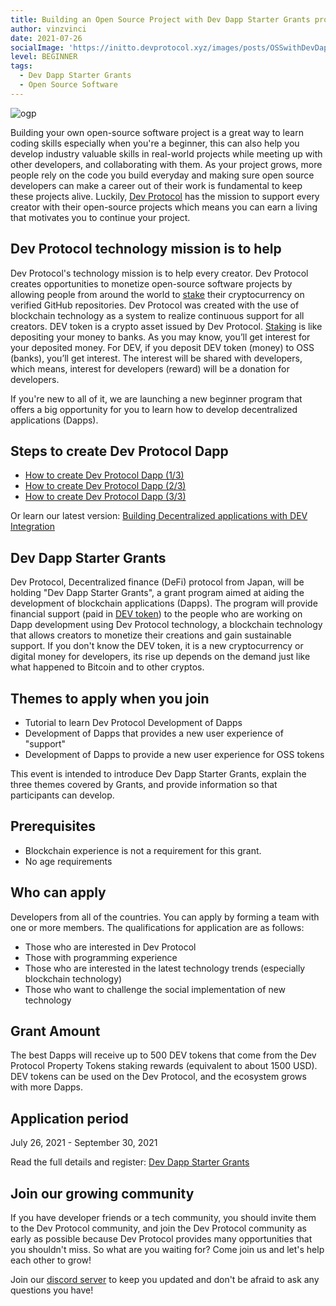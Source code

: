 ```yaml
---
title: Building an Open Source Project with Dev Dapp Starter Grants program
author: vinzvinci
date: 2021-07-26
socialImage: 'https://initto.devprotocol.xyz/images/posts/OSSwithDevDappStarterGrantsProgram/ogp_en.png'
level: BEGINNER
tags:
  - Dev Dapp Starter Grants
  - Open Source Software
---
```


![ogp](https://user-images.githubusercontent.com/73097560/126949230-87bb1a96-2ec8-43ae-b35d-9ed4def7b2b9.png)

Building your own open-source software project is a great way to learn coding skills especially when you're a beginner, this can also help you develop industry valuable skills in real-world projects while meeting up with other developers, and collaborating with them. As your project grows, more people rely on the code you build everyday and making sure open source developers can make a career out of their work is fundamental to keep these projects alive. Luckily, [Dev Protocol](https://devprotocol.xyz/) has the mission to support every creator with their open-source projects which means you can earn a living that motivates you to continue your project.

## Dev Protocol technology mission is to help

Dev Protocol's technology mission is to help every creator. Dev Protocol creates opportunities to monetize open-source software projects by allowing people from around the world to [stake](https://stakes.social/) their cryptocurrency on verified GitHub repositories. Dev Protocol was created with the use of blockchain technology as a system to realize continuous support for all creators. DEV token is a crypto asset issued by Dev Protocol. [Staking](https://docs.devprotocol.xyz/stakes-social/) is like depositing your money to banks. As you may know, you’ll get interest for your deposited money. For DEV, if you deposit DEV token (money) to OSS (banks), you’ll get interest. The interest will be shared with developers, which means, interest for developers (reward) will be a donation for developers.

If you're new to all of it, we are launching a new beginner program that offers a big opportunity for you to learn how to develop decentralized applications (Dapps).

## Steps to create Dev Protocol Dapp

- [How to create Dev Protocol Dapp (1/3)](https://initto.devprotocol.xyz/en/20210226/)
- [How to create Dev Protocol Dapp (2/3)](https://initto.devprotocol.xyz/en/20210305/)
- [How to create Dev Protocol Dapp (3/3)](https://initto.devprotocol.xyz/en/20210312/)

Or learn our latest version: [Building Decentralized applications with DEV Integration](https://docs.devprotocol.xyz/en/learning/learning/building-dapp-dev-integration/)

## Dev Dapp Starter Grants

Dev Protocol, Decentralized finance (DeFi) protocol from Japan, will be holding "Dev Dapp Starter Grants", a grant program aimed at aiding the development of blockchain applications (Dapps). The program will provide financial support (paid in [DEV token](https://docs.devprotocol.xyz/introduction/devtoken/)) to the people who are working on Dapp development using Dev Protocol technology, a blockchain technology that allows creators to monetize their creations and gain sustainable support. If you don't know the DEV token, it is a new cryptocurrency or digital money for developers, its rise up depends on the demand just like what happened to Bitcoin and to other cryptos.

## Themes to apply when you join

- Tutorial to learn Dev Protocol Development of Dapps
- Development of Dapps that provides a new user experience of "support"
- Development of Dapps to provide a new user experience for OSS tokens

This event is intended to introduce Dev Dapp Starter Grants, explain the three themes covered by Grants, and provide information so that participants can develop.

## Prerequisites

- Blockchain experience is not a requirement for this grant.
- No age requirements

## Who can apply

Developers from all of the countries. You can apply by forming a team with one or more members. The qualifications for application are as follows:

- Those who are interested in Dev Protocol
- Those with programming experience
- Those who are interested in the latest technology trends (especially blockchain technology)
- Those who want to challenge the social implementation of new technology

## Grant Amount

The best Dapps will receive up to 500 DEV tokens that come from the Dev Protocol Property Tokens staking rewards (equivalent to about 1500 USD). DEV tokens can be used on the Dev Protocol, and the ecosystem grows with more Dapps.

## Application period

July 26, 2021 - September 30, 2021

Read the full details and register: [Dev Dapp Starter Grants](https://devprotocol.notion.site/Welcome-to-DEV-DAPP-STARTER-GRANTS-5cb95252f18540258111581ea54d8808)

## Join our growing community

If you have developer friends or a tech community, you should invite them to the Dev Protocol community, and join the Dev Protocol community as early as possible because Dev Protocol provides many opportunities that you shouldn't miss. So what are you waiting for? Come join us and let's help each other to grow!

Join our [discord server](https://discord.gg/VwJp4KM) to keep you updated and don't be afraid to ask any questions you have!
